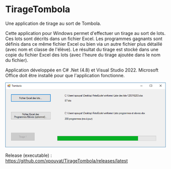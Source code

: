 # TirageTombola

Une application de tirage au sort de Tombola.

Cette application pour Windows permet d'effectuer un tirage au sort de lots. Ces lots sont décrits dans un fichier Excel.
Les programmes gagnants sont définis dans ce même fichier Excel ou bien via un autre fichier plus détaillé (avec nom et classe de l'élève).
Le résultat du tirage est stocké dans une copie du fichier Excel des lots (avec l'heure du tirage ajoutée dans le nom du fichier).

Application développée en C# .Net (4.8) et Visual Studio 2022. Microsoft Office doit être installé pour que l'application fonctionne.

![Screen capture](https://github.com/xpouyat/TirageTombola/raw/master/capture.png)

Release (executable) : https://github.com/xpouyat/TirageTombola/releases/latest
